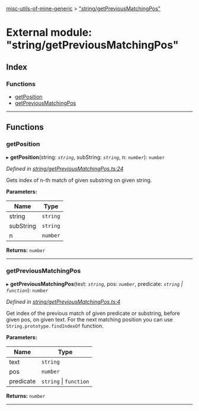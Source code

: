 [misc-utils-of-mine-generic](../README.md) > ["string/getPreviousMatchingPos"](../modules/_string_getpreviousmatchingpos_.md)

# External module: "string/getPreviousMatchingPos"

## Index

### Functions

* [getPosition](_string_getpreviousmatchingpos_.md#getposition)
* [getPreviousMatchingPos](_string_getpreviousmatchingpos_.md#getpreviousmatchingpos)

---

## Functions

<a id="getposition"></a>

###  getPosition

▸ **getPosition**(string: *`string`*, subString: *`string`*, n: *`number`*): `number`

*Defined in [string/getPreviousMatchingPos.ts:24](https://github.com/cancerberoSgx/misc-utils-of-mine/blob/6844400/misc-utils-of-mine-generic/src/string/getPreviousMatchingPos.ts#L24)*

Gets index of n-th match of given substring on given string.

**Parameters:**

| Name | Type |
| ------ | ------ |
| string | `string` |
| subString | `string` |
| n | `number` |

**Returns:** `number`

___
<a id="getpreviousmatchingpos"></a>

###  getPreviousMatchingPos

▸ **getPreviousMatchingPos**(text: *`string`*, pos: *`number`*, predicate: *`string` \| `function`*): `number`

*Defined in [string/getPreviousMatchingPos.ts:4](https://github.com/cancerberoSgx/misc-utils-of-mine/blob/6844400/misc-utils-of-mine-generic/src/string/getPreviousMatchingPos.ts#L4)*

Get index of the previous match of given predicate or substring, before given pos, on given text. For the next matching position you can use `String.prototype.findIndexOf` function.

**Parameters:**

| Name | Type |
| ------ | ------ |
| text | `string` |
| pos | `number` |
| predicate | `string` \| `function` |

**Returns:** `number`

___

